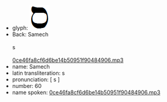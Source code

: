 - glyph: ![003ee4fccd6ad8c92d37130f87e8e827.png](52.png)
- Back: Samech<br /><br />s<br /><br />[0ce46fa8cf6d6be14b50951f90484906.mp3](62.mp3)
- name: Samech<br />
- latin transliteration: s<br />
- pronunciation: [ s ]<br />
- number: 60<br />
- name spoken: [0ce46fa8cf6d6be14b50951f90484906.mp3](62.mp3)
